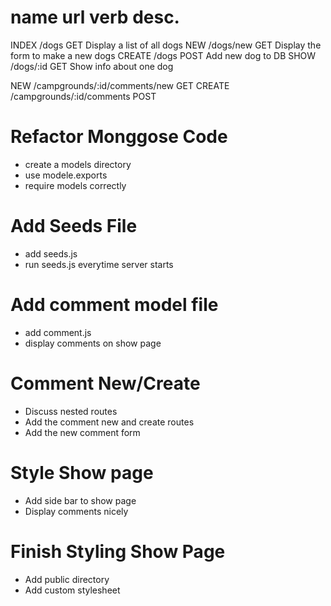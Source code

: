 name    url      verb     desc.
===============================================
INDEX  /dogs     GET      Display a list of all dogs
NEW    /dogs/new GET      Display the form to make a new dogs
CREATE /dogs     POST     Add new dog to DB
SHOW   /dogs/:id GET      Show info about one dog


NEW    /campgrounds/:id/comments/new  GET
CREATE /campgrounds/:id/comments      POST


# Refactor Monggose Code
* create a models directory
* use modele.exports
* require models correctly

# Add Seeds File
* add seeds.js
* run seeds.js everytime server starts

# Add comment model file
* add comment.js
* display comments on show page

# Comment New/Create
* Discuss nested routes
* Add the comment new and create routes
* Add the new comment form

# Style Show page
* Add side bar to show page
* Display comments nicely

# Finish Styling Show Page
* Add public directory
* Add custom stylesheet

